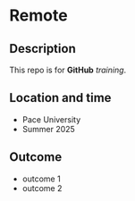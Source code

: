 # Remote

## Description

This repo is for **GitHub** *training*.

## Location and time

* Pace University
* Summer 2025

## Outcome 
* outcome 1
* outcome 2
